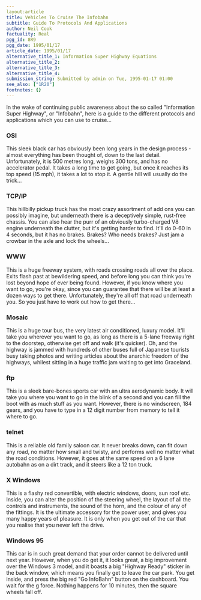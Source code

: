 ```yaml
---
layout:article
title: Vehicles To Cruise The Infobahn
subtitle: Guide To Protocols And Applications
author: Neil Cook
factuality: Real
pgg_id: 8R9
pgg_date: 1995/01/17
article_date: 1995/01/17
alternative_title_1: Information Super Highway Equations
alternative_title_2: 
alternative_title_3: 
alternative_title_4: 
submission_string: Submitted by admin on Tue, 1995-01-17 01:00
see_also: ["1R20"]
footnotes: {}
---
```

<div>
<p>In the wake of continuing public awareness about the so called "Information Super Highway", or "Infobahn", here is a guide to the different protocols and applications which you can use to cruise...</p>
<h3>OSI</h3>
<p>This sleek black car has obviously been long years in the design process - almost everything has been thought of, down to the last detail. Unfortunately, it is 500 metres long, weighs 300 tons, and has no accelerator pedal. It takes a long time to get going, but once it reaches its top speed (15 mph), it takes a lot to stop it. A gentle hill will usually do the trick...</p>
<h3>TCP/IP</h3>
<p>This hillbilly pickup truck has the most crazy assortment of add ons you can possibly imagine, but underneath there is a deceptively simple, rust-free chassis. You can also hear the purr of an obviously turbo-charged V8 engine underneath the clutter, but it's getting harder to find. It'll do 0-60 in 4 seconds, but it has no brakes. Brakes? Who needs brakes? Just jam a crowbar in the axle and lock the wheels...</p>
<h3>WWW</h3>
<p>This is a huge freeway system, with roads crossing roads all over the place. Exits flash past at bewildering speed, and before long you can think you're lost beyond hope of ever being found. However, if you know where you want to go, you're okay, since you can guarantee that there will be at least a dozen ways to get there. Unfortunately, they're all off that road underneath you. So you just have to work out how to get there...</p>
<h3>Mosaic</h3>
<p>This is a huge tour bus, the very latest air conditioned, luxury model. It'll take you wherever you want to go, as long as there is a 5-lane freeway right to the doorstep, otherwise get off and walk (it's quicker). Oh, and the highway is jammed with hundreds of other buses full of Japanese tourists busy taking photos and writing articles about the anarchic freedom of the highways, whilest sitting in a huge traffic jam waiting to get into Graceland.</p>
<h3>ftp</h3>
<p>This is a sleek bare-bones sports car with an ultra aerodynamic body. It will take you where you want to go in the blink of a second and you can fill the boot with as much stuff as you want. However, there is no windscreen, 184 gears, and you have to type in a 12 digit number from memory to tell it where to go.</p>
<h3>telnet</h3>
<p>This is a reliable old family saloon car. It never breaks down, can fit down any road, no matter how small and twisty, and performs well no matter what the road conditions. However, it goes at the same speed on a 6 lane autobahn as on a dirt track, and it steers like a 12 ton truck.</p>
<h3>X Windows</h3>
<p>This is a flashy red convertible, with electric windows, doors, sun roof etc. Inside, you can alter the position of the steering wheel, the layout of all the controls and instruments, the sound of the horn, and the colour of any of the fittings. It is the ultimate accessory for the power user, and gives you many happy years of pleasure. It is only when you get out of the car that you realise that you never left the drive.</p>
<h3>Windows 95</h3>
<p>This car is in such great demand that your order cannot be delivered until next year. However, when you do get it, it looks great, a big improvement over the Windows 3 model, and it boasts a big "Highway Ready" sticker in the back window, which means you finally get to leave the car park. You get inside, and press the big red "Go InfoBahn" button on the dashboard. You wait for the g force. Nothing happens for 10 minutes, then the square wheels fall off.</p>
</div>
